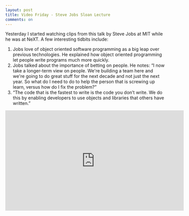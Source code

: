 ```yaml
---
layout: post
title: Video Friday - Steve Jobs Sloan Lecture
comments: on
---
```

Yesterday I started watching clips from this talk by Steve Jobs at MIT while he was at NeXT. A few interesting tidbits include:

1. Jobs love of object oriented software programming as a big leap over previous technologies. He explained how object oriented programming let people write programs much more quickly.
2. Jobs talked about the importance of betting on people. He notes: “I now take a longer-term view on people. We're building a team here and we're going to do great stuff for the next decade and not just the next year. So what do I need to do to help the person that is screwing up learn, versus how do I fix the problem?”
3. “The code that is the fastest to write is the code you don’t write. We do this by enabling developers to use objects and libraries that others have written.”

<iframe width="560" height="315" src="https://www.youtube-nocookie.com/embed/Gk-9Fd2mEnI?rel=0" frameborder="0" allow="autoplay; encrypted-media" allowfullscreen></iframe>